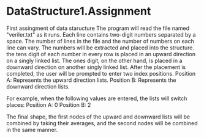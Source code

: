 # DataStructure1.Assignment
First assingment of data staructure
The program will read the file named "veriler.txt" as it runs. Each line contains two-digit numbers separated by a space.
The number of lines in the file and the number of numbers on each line can vary.
The numbers will be extracted and placed into the structure.
the tens digit of each number in every row is placed in an upward direction on a singly linked list.
The ones digit, on the other hand, is placed in a downward direction on another singly linked list.
After the placement is completed, the user will be prompted to enter two index positions.
Position A: Represents the upward direction lists.
Position B: Represents the downward direction lists.

For example, when the following values are entered, the lists will switch places:
Position A: 0
Position B: 2

The final shape, the first nodes of the upward and downward lists will be combined by taking their averages,
and the second nodes will be combined in the same manner.
